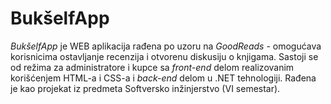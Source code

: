 # BukšelfApp
_BukšelfApp_ je WEB aplikacija rađena po uzoru na _GoodReads_ - omogućava korisnicima ostavljanje recenzija i otvorenu diskusiju o knjigama. Sastoji se od režima za administratore i kupce sa _front-end_ delom realizovanim korišćenjem HTML-a i CSS-a i _back-end_ delom u .NET tehnologiji. Rađena je kao projekat iz predmeta Softversko inžinjerstvo (VI semestar).
